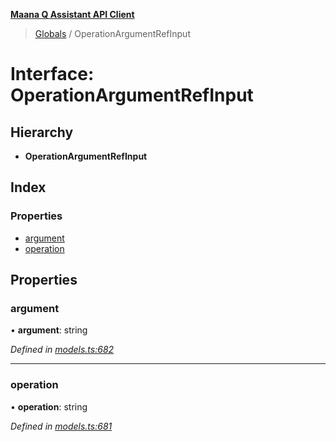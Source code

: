 **[Maana Q Assistant API Client](../README.md)**

> [Globals](../README.md) / OperationArgumentRefInput

# Interface: OperationArgumentRefInput

## Hierarchy

* **OperationArgumentRefInput**

## Index

### Properties

* [argument](operationargumentrefinput.md#argument)
* [operation](operationargumentrefinput.md#operation)

## Properties

### argument

•  **argument**: string

*Defined in [models.ts:682](https://github.com/maana-io/q-assistant-client/blob/develop/src/models.ts#L682)*

___

### operation

•  **operation**: string

*Defined in [models.ts:681](https://github.com/maana-io/q-assistant-client/blob/develop/src/models.ts#L681)*
